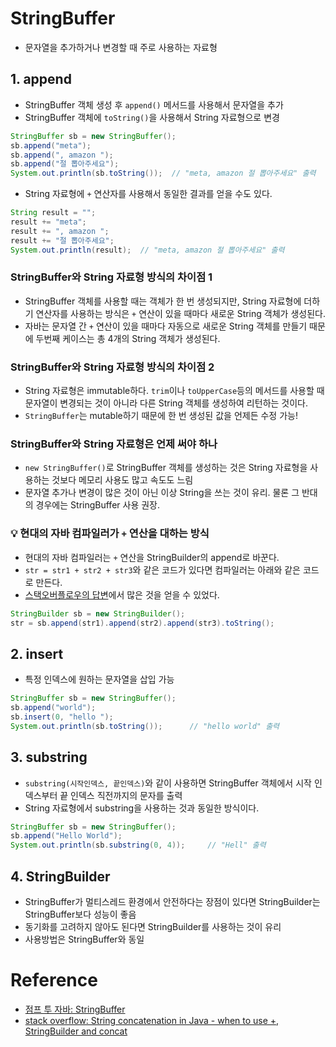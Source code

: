 # StringBuffer

- 문자열을 추가하거나 변경할 때 주로 사용하는 자료형

## 1. append

- StringBuffer 객체 생성 후 `append()` 메서드를 사용해서 문자열을 추가
- StringBuffer 객체에 `toString()`을 사용해서 String 자료형으로 변경

```java
StringBuffer sb = new StringBuffer();
sb.append("meta");
sb.append(", amazon ");
sb.append("절 뽑아주세요");
System.out.println(sb.toString());  // "meta, amazon 절 뽑아주세요" 출력
```

- String 자료형에 `+` 연산자를 사용해서 동일한 결과를 얻을 수도 있다.

```java
String result = "";
result += "meta";
result += ", amazon ";
result += "절 뽑아주세요";
System.out.println(result);  // "meta, amazon 절 뽑아주세요" 출력
```

### StringBuffer와 String 자료형 방식의 차이점 1

- StringBuffer 객체를 사용할 때는 객체가 한 번 생성되지만, String 자료형에 더하기 연산자를 사용하는 방식은 `+` 연산이 있을 때마다 새로운 String 객체가 생성된다.
- 자바는 문자열 간 `+` 연산이 있을 때마다 자동으로 새로운 String 객체를 만들기 때문에 두번째 케이스는 총 4개의 String 객체가 생성된다.

### StringBuffer와 String 자료형 방식의 차이점 2

- String 자료형은 immutable하다. `trim`이나 `toUpperCase`등의 메서드를 사용할 때 문자열이 변경되는 것이 아니라 다른 String 객체를 생성하여 리턴하는 것이다.
- `StringBuffer`는 mutable하기 때문에 한 번 생성된 값을 언제든 수정 가능!

### StringBuffer와 String 자료형은 언제 써야 하나

- `new StringBuffer()`로 StringBuffer 객체를 생성하는 것은 String 자료형을 사용하는 것보다 메모리 사용도 많고 속도도 느림
- 문자열 추가나 변경이 많은 것이 아닌 이상 String을 쓰는 것이 유리. 물론 그 반대의 경우에는 StringBuffer 사용 권장.

### 💡 현대의 자바 컴파일러가 `+` 연산을 대하는 방식

- 현대의 자바 컴파일러는 `+` 연산을 StringBuilder의 append로 바꾼다.
- `str = str1 + str2 + str3`와 같은 코드가 있다면 컴파일러는 아래와 같은 코드로 만든다.
- [스택오버플로우의 답변](https://stackoverflow.com/questions/7817951/string-concatenation-in-java-when-to-use-stringbuilder-and-concat)에서 많은 것을 얻을 수 있었다.

```java
StringBuilder sb = new StringBuilder();
str = sb.append(str1).append(str2).append(str3).toString();
```

## 2. insert

- 특정 인덱스에 원하는 문자열을 삽입 가능

```java
StringBuffer sb = new StringBuffer();
sb.append("world");
sb.insert(0, "hello ");
System.out.println(sb.toString());      // "hello world" 출력
```

## 3. substring

- `substring(시작인덱스, 끝인덱스)`와 같이 사용하면 StringBuffer 객체에서 시작 인덱스부터 끝 인덱스 직전까지의 문자를 출력
- String 자료형에서 substring을 사용하는 것과 동일한 방식이다.

```java
StringBuffer sb = new StringBuffer();
sb.append("Hello World");
System.out.println(sb.substring(0, 4));     // "Hell" 출력
```

## 4. StringBuilder

- StringBuffer가 멀티스레드 환경에서 안전하다는 장점이 있다면 StringBuilder는 StringBuffer보다 성능이 좋음
- 동기화를 고려하지 않아도 된다면 StringBuilder를 사용하는 것이 유리
- 사용방법은 StringBuffer와 동일

# Reference

- [점프 투 자바: StringBuffer](https://wikidocs.net/276)
- [stack overflow: String concatenation in Java - when to use +, StringBuilder and concat](https://stackoverflow.com/questions/7817951/string-concatenation-in-java-when-to-use-stringbuilder-and-concat)